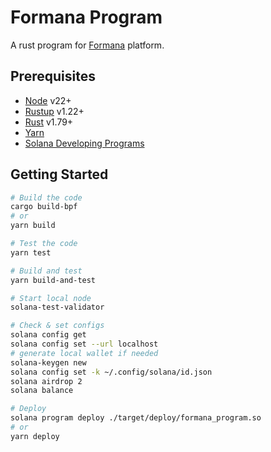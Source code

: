 # Formana Program

A rust program for [Formana](https://formana.olich.me/) platform.

## Prerequisites

- [Node](https://nodejs.org/en) v22+
- [Rustup](https://rustup.rs/) v1.22+
- [Rust](https://www.rust-lang.org/it) v1.79+
- [Yarn](https://yarnpkg.com/)
- [Solana Developing Programs](https://solana.com/docs/programs/overview)

## Getting Started

```bash
# Build the code
cargo build-bpf
# or
yarn build

# Test the code
yarn test

# Build and test
yarn build-and-test

# Start local node
solana-test-validator

# Check & set configs
solana config get
solana config set --url localhost
# generate local wallet if needed
solana-keygen new
solana config set -k ~/.config/solana/id.json
solana airdrop 2
solana balance

# Deploy
solana program deploy ./target/deploy/formana_program.so
# or
yarn deploy
```